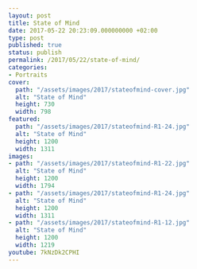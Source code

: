 ```yaml
---
layout: post
title: State of Mind
date: 2017-05-22 20:23:09.000000000 +02:00
type: post
published: true
status: publish
permalink: /2017/05/22/state-of-mind/
categories:
- Portraits
cover:
  path: "/assets/images/2017/stateofmind-cover.jpg"
  alt: "State of Mind"
  height: 730
  width: 798
featured:
  path: "/assets/images/2017/stateofmind-R1-24.jpg"
  alt: "State of Mind"
  height: 1200
  width: 1311
images:
- path: "/assets/images/2017/stateofmind-R1-22.jpg"
  alt: "State of Mind"
  height: 1200
  width: 1794
- path: "/assets/images/2017/stateofmind-R1-24.jpg"
  alt: "State of Mind"
  height: 1200
  width: 1311
- path: "/assets/images/2017/stateofmind-R1-12.jpg"
  alt: "State of Mind"
  height: 1200
  width: 1219
youtube: 7kNzDk2CPHI
---
```

